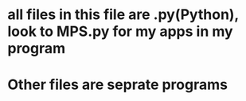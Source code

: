 # all files in this file are .py(Python), look to MPS.py for my apps in my program
# Other files are seprate programs
#
